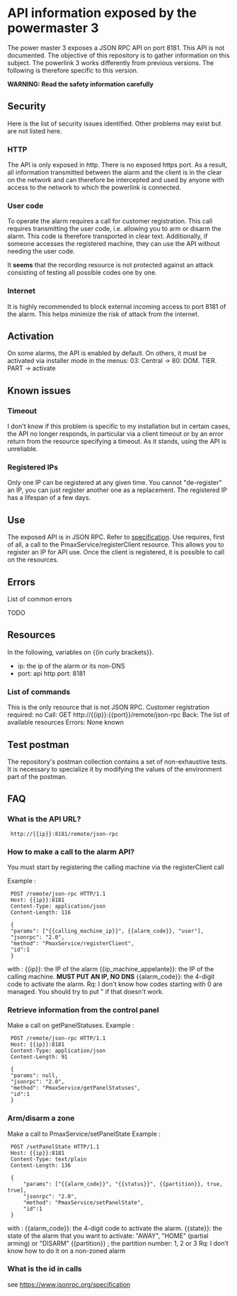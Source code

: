 # API information exposed by the powermaster 3

The power master 3 exposes a JSON RPC API on port 8181.
This API is not documented. The objective of this repository is to gather information on this subject. The powerlink 3 works differently from previous versions. The following is therefore specific to this version.

**WARNING: Read the safety information carefully**

## Security

Here is the list of security issues identified. Other problems may exist but are not listed here.

### HTTP
The API is only exposed in http. There is no exposed https port. As a result, all information transmitted between the alarm and the client is in the clear on the network and can therefore be intercepted and used by anyone with access to the network to which the powerlink is connected.

### User code
To operate the alarm requires a call for customer registration. This call requires transmitting the user code, i.e. allowing you to arm or disarm the alarm. This code is therefore transported in clear text.
Additionally, if someone accesses the registered machine, they can use the API without needing the user code.

It **seems** that the recording resource is not protected against an attack consisting of testing all possible codes one by one.

### Internet
It is highly recommended to block external incoming access to port 8181 of the alarm. This helps minimize the risk of attack from the internet.

## Activation

On some alarms, the API is enabled by default. On others, it must be activated via installer mode in the menus:
03: Central -> 80: DOM. TIER. PART -> activate


## Known issues

### Timeout
I don't know if this problem is specific to my installation but in certain cases, the API no longer responds, in particular via a client timeout or by an error return from the resource specifying a timeout.
As it stands, using the API is unreliable.

### Registered IPs
Only one IP can be registered at any given time. You cannot "de-register" an IP, you can just register another one as a replacement.
The registered IP has a lifespan of a few days.

## Use

The exposed API is in JSON RPC. Refer to [specification](https://www.jsonrpc.org/specification).
Use requires, first of all, a call to the PmaxService/registerClient resource. This allows you to register an IP for API use.
Once the client is registered, it is possible to call on the resources.


## Errors
List of common errors

TODO

## Resources

In the following, variables on {{in curly brackets}}.

  - ip: the ip of the alarm or its non-DNS
  - port: api http port: 8181


### List of commands
This is the only resource that is not JSON RPC.
Customer registration required: no
Call: GET http://{{ip}}:{{port}}/remote/json-rpc
Back: The list of available resources
Errors: None known


## Test postman
The repository's postman collection contains a set of non-exhaustive tests.
It is necessary to specialize it by modifying the values of the environment part of the postman.


## FAQ

### What is the API URL?

     http://{{ip}}:8181/remote/json-rpc

### How to make a call to the alarm API?
You must start by registering the calling machine via the registerClient call

Example :

     POST /remote/json-rpc HTTP/1.1
     Host: {{ip}}:8181
     Content-Type: application/json
     Content-Length: 116
    
     {
     "params": ["{{calling_machine_ip}}", {{alarm_code}}, "user"],
     "jsonrpc": "2.0",
     "method": "PmaxService/registerClient",
     "id":1
     }

with :
{{ip}}: the IP of the alarm
{{ip_machine_appelante}}: the IP of the calling machine. **MUST PUT AN IP, NO DNS**
{{alarm_code}}: the 4-digit code to activate the alarm. Rq: I don't know how codes starting with 0 are managed. You should try to put " if that doesn't work.

### Retrieve information from the control panel ###
Make a call on getPanelStatuses.
Example :

     POST /remote/json-rpc HTTP/1.1
     Host: {{ip}}:8181
     Content-Type: application/json
     Content-Length: 91
    
     {
     "params": null,
     "jsonrpc": "2.0",
     "method": "PmaxService/getPanelStatuses",
     "id":1
     }

### Arm/disarm a zone ###
Make a call to PmaxService/setPanelState
Example :

     POST /setPanelState HTTP/1.1
     Host: {{ip}}:8181
     Content-Type: text/plain
     Content-Length: 136
    
     {
         "params": ["{{alarm_code}}", "{{status}}", {{partition}}, true, true],
         "jsonrpc": "2.0",
         "method": "PmaxService/setPanelState",
         "id":1
     }
with :
{{alarm_code}}: the 4-digit code to activate the alarm.
{{state}}: the state of the alarm that you want to activate: "AWAY", "HOME" (partial arming) or "DISARM"
{{partition}} ; the partition number: 1, 2 or 3
Rq: I don’t know how to do it on a non-zoned alarm


### What is the id in calls
see https://www.jsonrpc.org/specification